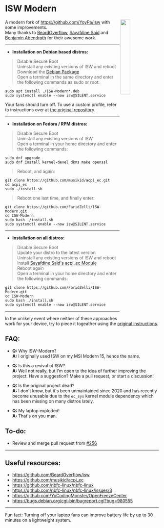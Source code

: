 # ISW Modern
<img src="https://github.com/FaridZelli/ISW-Modern/blob/master/image/isw.svg" alt="" width="25%" align="right">
   
A modern fork of https://github.com/YoyPa/isw with some improvements.   
Many thanks to [BeardOverflow](https://github.com/BeardOverflow), [Sayafdine Said](https://github.com/musikid) and [Benjamin Abendroth](https://github.com/braph) for their awesome work.
   
---
   
- **Installation on Debian based distros:**   
> Disable Secure Boot   
> Uninstall any existing versions of ISW and reboot   
> Download the [Debian Package](https://github.com/FaridZelli/ISW-Modern/releases/download/M-1.0/ISW-Modern_M-1.0_amd64.deb)   
> Open a terminal in the same directory and enter the following commands as sudo or root:
```
sudo apt install ./ISW-Modern*.deb
sudo systemctl enable --now isw@SILENT.service
```

Your fans should turn off. To use a custom profile, refer to instructions over at [the original repository](https://github.com/YoyPa/isw).   
   
---
   
- **Installation on Fedora / RPM distros:**   
> Disable Secure Boot   
> Uninstall any existing versions of ISW   
> Open a terminal in your home directory and enter the following commands:   
```
sudo dnf upgrade
sudo dnf install kernel-devel dkms make openssl
```
> Reboot, and again:   
```
git clone https://github.com/musikid/acpi_ec.git
cd acpi_ec
sudo ./install.sh
```
> Reboot one last time, and finally enter:   
```
git clone https://github.com/FaridZelli/ISW-Modern.git
cd ISW-Modern
sudo bash ./install.sh
sudo systemctl enable --now isw@SILENT.service
```
   
---
   
- **Installation on all distros:**   
> Disable Secure Boot   
> Update your distro to the latest version   
> Uninstall any existing versions of ISW and reboot   
> Install [Sayafdine Said's acpi_ec Module](https://github.com/musikid/acpi_ec)   
> Reboot again   
> Open a terminal in your home directory and enter the following commands:   
```
git clone https://github.com/FaridZelli/ISW-Modern.git
cd ISW-Modern
sudo bash ./install.sh
sudo systemctl enable --now isw@SILENT.service
```
   
---
   
In the unlikely event where neither of these approaches work for your device, try to piece it togeather using the [original instructions](https://github.com/YoyPa/isw#how-to-install).
   
## FAQ:
- **Q:** Why ISW-Modern?   
**A:** I originally used ISW on my MSI Modern 15, hence the name.

- **Q:** Is this a revival of ISW?   
**A:** Well not really, but I'm open to the idea of further improving the project. Have a suggestion? Make a pull request, or start a discussion!

- **Q:** Is the original project dead?   
**A:** I don't know, but it's been unmaintained since 2020 and has recently become unusable due to the ```ec_sys``` kernel module dependency which has been missing on many distros lately.

- **Q:** My laptop exploded!   
**A:** That's on you man.   
   
## To-do:
- Review and merge pull request from [#256](https://github.com/YoyPa/isw/pull/256)
   
---
   
## Useful resources:
- https://github.com/BeardOverflow/isw   
- https://github.com/musikid/acpi_ec   
- https://github.com/nbfc-linux/nbfc-linux   
- https://github.com/nbfc-linux/nbfc-linux/issues/3   
- https://github.com/YoCodingMonster/OpenFreezeCenter   
- https://bugs.debian.org/cgi-bin/bugreport.cgi?bug=980555
   
---
   
Fun fact: Turning off your laptop fans can improve battery life by up to 30 minutes on a lightweight system.
